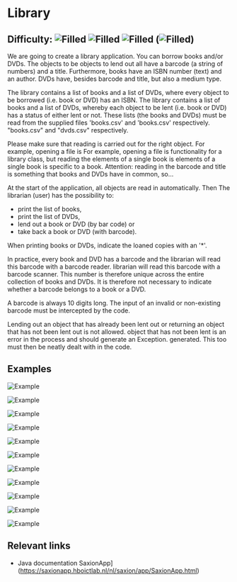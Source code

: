 # Library
## Difficulty: ![Filled](../resources/star-filled.svg) ![Filled](../resources/star-filled.svg) ![Filled](../resources/star-filled.svg) (![Filled](../resources/star-filled.svg)) 

We are going to create a library application. You can borrow books and/or DVDs. The objects to be
objects to lend out all have a barcode (a string of numbers) and a title.
Furthermore, books have an ISBN number (text) and an author. DVDs have, besides 
barcode and title, but also a medium type.

The library contains a list of books and a list of DVDs, where every object to be borrowed (i.e. book or DVD) has an ISBN.
The library contains a list of books and a list of DVDs, whereby each object to be lent (i.e. book or DVD) has a status of either lent or not. These lists
(the books and DVDs) must be read from the supplied files 'books.csv' and 'books.csv' respectively.
"books.csv" and "dvds.csv" respectively.

Please make sure that reading is carried out for the right object. For example, opening a file is
For example, opening a file is functionality for a library class, but reading the elements of a single book is
elements of a single book is specific to a book. Attention: reading in the
barcode and title is something that books and DVDs have in common, so...

At the start of the application, all objects are read in automatically. Then
The librarian (user) has the possibility to:
* print the list of books, 
* print the list of DVDs,
* lend out a book or DVD (by bar code) or
* take back a book or DVD (with barcode).

When printing books or DVDs, indicate the loaned copies with an '*'.

In practice, every book and DVD has a barcode and the librarian will read this barcode with a barcode reader.
librarian will read this barcode with a barcode scanner. This number is therefore unique across the entire
collection of books and DVDs. It is therefore not necessary to indicate whether a 
barcode belongs to a book or a DVD.

A barcode is always 10 digits long. The input of an invalid or non-existing
barcode must be intercepted by the code.

Lending out an object that has already been lent out or returning an object that has not been lent out is not allowed. 
object that has not been lent is an error in the process and should generate an Exception. 
generated. This too must then be neatly dealt with in the code.

## Examples

![Example](sample_output1.png)

![Example](sample_output2.png)

![Example](sample_output3.png)

![Example](sample_output4.png)

![Example](sample_output5.png)

![Example](sample_output6.png)

![Example](sample_output7.png)

![Example](sample_output9.png)

![Example](sample_output9.png)

![Example](sample_output10.png)

![Example](sample_output11.png)

## Relevant links
* Java documentation SaxionApp](https://saxionapp.hboictlab.nl/nl/saxion/app/SaxionApp.html)


